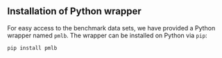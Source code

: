 ## Installation of Python wrapper

For easy access to the benchmark data sets, we have provided a Python wrapper named `pmlb`. The wrapper can be installed on Python via `pip`:

```
pip install pmlb
```
